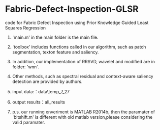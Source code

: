 # Fabric-Defect-Inspection-GLSR

code for Fabric Defect Inspection using Prior Knowledge Guided Least Squares Regression

1. 'main.m' in the main folder is the main file.

2. 'toolbox' includes functions called in our algorithm, such as patch segmentation, texton feature and saliency. 

3. In addition, our implementation of RRSVD, wavelet and modified are in folder: 'wnn'.

4. Other methods, such as spectral residual and context-aware saliency detection are provided by authors.

5. input data:：data\temp_7_27

6. output results：all_results

7. p.s. our running enveriment is MATLAB R2014b, then the paramater of 'bitshift.m' is different with old matlab version,please considering the valid paramater.

